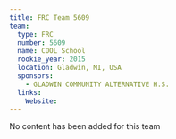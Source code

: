```yaml
---
title: FRC Team 5609
team:
  type: FRC
  number: 5609
  name: COOL School
  rookie_year: 2015
  location: Gladwin, MI, USA
  sponsors:
    - GLADWIN COMMUNITY ALTERNATIVE H.S.
  links:
    Website: 
---
```

No content has been added for this team
